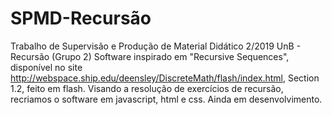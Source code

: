 # SPMD-Recursão
Trabalho de Supervisão e Produção de Material Didático 2/2019 UnB - Recursão (Grupo 2)
Software inspirado em "Recursive Sequences", disponível no site http://webspace.ship.edu/deensley/DiscreteMath/flash/index.html, Section 1.2, feito em flash. Visando a resolução de exercícios de recursão, recriamos o software em javascript, html e css.
Ainda em desenvolvimento.
